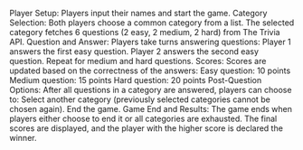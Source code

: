 Player Setup:
Players input their names and start the game.
Category Selection:
Both players choose a common category from a list.
The selected category fetches 6 questions (2 easy, 2 medium, 2 hard) from The Trivia API.
Question and Answer:
Players take turns answering questions:
Player 1 answers the first easy question.
Player 2 answers the second easy question.
Repeat for medium and hard questions.
Scores:
Scores are updated based on the correctness of the answers:
Easy question: 10 points
Medium question: 15 points
Hard question: 20 points
Post-Question Options:
After all questions in a category are answered, players can choose to:
Select another category (previously selected categories cannot be chosen again).
End the game.
Game End and Results:
The game ends when players either choose to end it or all categories are exhausted.
The final scores are displayed, and the player with the higher score is declared the winner.
